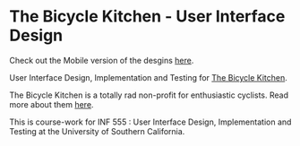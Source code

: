 # The Bicycle Kitchen - User Interface Design

Check out the Mobile version of the desgins [here](https://xd.adobe.com/view/2a3af631-eb0f-4ca4-6415-6f801d9affcf-5c0b/).

User Interface Design, Implementation and Testing for [The Bicycle Kitchen](http://www.bicyclekitchen.com/).

The Bicycle Kitchen is a totally rad non-profit for enthusiastic cyclists. Read more about them [here](http://www.bicyclekitchen.com/index.php?/about-this-site/).

This is course-work for INF 555 : User Interface Design, Implementation and Testing at the University of Southern California.
